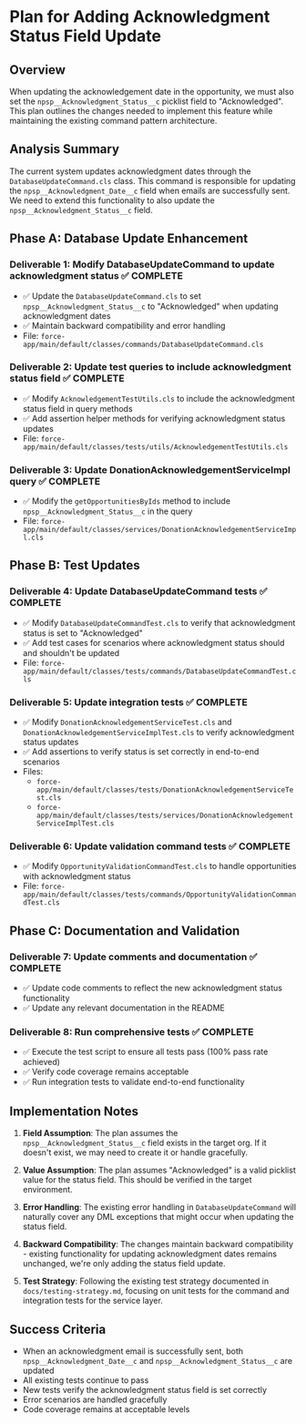 # Plan for Adding Acknowledgment Status Field Update

## Overview

When updating the acknowledgement date in the opportunity, we must also set the `npsp__Acknowledgment_Status__c` picklist field to "Acknowledged". This plan outlines the changes needed to implement this feature while maintaining the existing command pattern architecture.

## Analysis Summary

The current system updates acknowledgment dates through the `DatabaseUpdateCommand.cls` class. This command is responsible for updating the `npsp__Acknowledgment_Date__c` field when emails are successfully sent. We need to extend this functionality to also update the `npsp__Acknowledgment_Status__c` field.

## Phase A: Database Update Enhancement

### Deliverable 1: Modify DatabaseUpdateCommand to update acknowledgment status ✅ **COMPLETE**

- ✅ Update the `DatabaseUpdateCommand.cls` to set `npsp__Acknowledgment_Status__c` to "Acknowledged" when updating acknowledgment dates
- ✅ Maintain backward compatibility and error handling
- File: `force-app/main/default/classes/commands/DatabaseUpdateCommand.cls`

### Deliverable 2: Update test queries to include acknowledgment status field ✅ **COMPLETE**

- ✅ Modify `AcknowledgementTestUtils.cls` to include the acknowledgment status field in query methods
- ✅ Add assertion helper methods for verifying acknowledgment status updates
- File: `force-app/main/default/classes/tests/utils/AcknowledgementTestUtils.cls`

### Deliverable 3: Update DonationAcknowledgementServiceImpl query ✅ **COMPLETE**

- ✅ Modify the `getOpportunitiesByIds` method to include `npsp__Acknowledgment_Status__c` in the query
- File: `force-app/main/default/classes/services/DonationAcknowledgementServiceImpl.cls`

## Phase B: Test Updates

### Deliverable 4: Update DatabaseUpdateCommand tests ✅ **COMPLETE**

- ✅ Modify `DatabaseUpdateCommandTest.cls` to verify that acknowledgment status is set to "Acknowledged"
- ✅ Add test cases for scenarios where acknowledgment status should and shouldn't be updated
- File: `force-app/main/default/classes/tests/commands/DatabaseUpdateCommandTest.cls`

### Deliverable 5: Update integration tests ✅ **COMPLETE**

- ✅ Modify `DonationAcknowledgementServiceTest.cls` and `DonationAcknowledgementServiceImplTest.cls` to verify acknowledgment status updates
- ✅ Add assertions to verify status is set correctly in end-to-end scenarios
- Files:
  - `force-app/main/default/classes/tests/DonationAcknowledgementServiceTest.cls`
  - `force-app/main/default/classes/tests/services/DonationAcknowledgementServiceImplTest.cls`

### Deliverable 6: Update validation command tests ✅ **COMPLETE**

- ✅ Modify `OpportunityValidationCommandTest.cls` to handle opportunities with acknowledgment status
- File: `force-app/main/default/classes/tests/commands/OpportunityValidationCommandTest.cls`

## Phase C: Documentation and Validation

### Deliverable 7: Update comments and documentation ✅ **COMPLETE**

- ✅ Update code comments to reflect the new acknowledgment status functionality
- ✅ Update any relevant documentation in the README

### Deliverable 8: Run comprehensive tests ✅ **COMPLETE**

- ✅ Execute the test script to ensure all tests pass (100% pass rate achieved)
- ✅ Verify code coverage remains acceptable
- ✅ Run integration tests to validate end-to-end functionality

## Implementation Notes

1. **Field Assumption**: The plan assumes the `npsp__Acknowledgment_Status__c` field exists in the target org. If it doesn't exist, we may need to create it or handle gracefully.

2. **Value Assumption**: The plan assumes "Acknowledged" is a valid picklist value for the status field. This should be verified in the target environment.

3. **Error Handling**: The existing error handling in `DatabaseUpdateCommand` will naturally cover any DML exceptions that might occur when updating the status field.

4. **Backward Compatibility**: The changes maintain backward compatibility - existing functionality for updating acknowledgment dates remains unchanged, we're only adding the status field update.

5. **Test Strategy**: Following the existing test strategy documented in `docs/testing-strategy.md`, focusing on unit tests for the command and integration tests for the service layer.

## Success Criteria

- When an acknowledgment email is successfully sent, both `npsp__Acknowledgment_Date__c` and `npsp__Acknowledgment_Status__c` are updated
- All existing tests continue to pass
- New tests verify the acknowledgment status field is set correctly
- Error scenarios are handled gracefully
- Code coverage remains at acceptable levels
